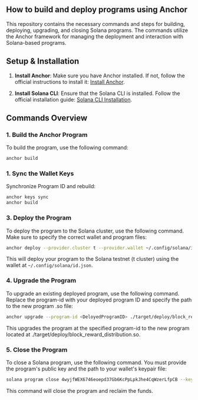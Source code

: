 

## How to build and deploy programs using Anchor
This repository contains the necessary commands and steps for building, deploying, upgrading, and closing Solana programs. The commands utilize the Anchor framework for managing the deployment and interaction with Solana-based programs.

## Setup & Installation

1. **Install Anchor**: 
   Make sure you have Anchor installed. If not, follow the official instructions to install it: 
   [Install Anchor](https://project-serum.github.io/anchor/getting-started/installation.html).

2. **Install Solana CLI**: 
   Ensure that the Solana CLI is installed. Follow the official installation guide: 
   [Solana CLI Installation](https://docs.solana.com/cli/install-solana-cli-tools).

## Commands Overview

### 1. Build the Anchor Program
To build the program, use the following command:

```bash
anchor build
```

### 1. Sync the Wallet Keys
Synchronize Program ID and rebuild:

```bash
anchor keys sync
anchor build
```
### 3. Deploy the Program
To deploy the program to the Solana cluster, use the following command. Make sure to specify the correct wallet and program files:

```bash
anchor deploy --provider.cluster t --provider.wallet ~/.config/solana/id.json
```
This will deploy your program to the Solana testnet (t cluster) using the wallet at `~/.config/solana/id.json`.

### 4. Upgrade the Program
To upgrade an existing deployed program, use the following command. Replace the program-id with your deployed program ID and specify the path to the new program .so file:

```bash
anchor upgrade --program-id <DeloyedProgramID> ./target/deploy/block_reward_distribution.so --provider.cluster t --provider.wallet ~/.config/solana/id.json
```
This upgrades the program at the specified program-id to the new program located at ./target/deploy/block_reward_distribution.so.

### 5. Close the Program
To close a Solana program, use the following command. You must provide the program's public key and the path to your wallet's keypair file:

```bash
solana program close 4wyjfWEX6746eoepd37Gb6KcPpLpkJhe4CqWzerLfpCB --keypair ~/.config/solana/id.json -ut --bypass-warning
```
This command will close the program and reclaim the funds.
